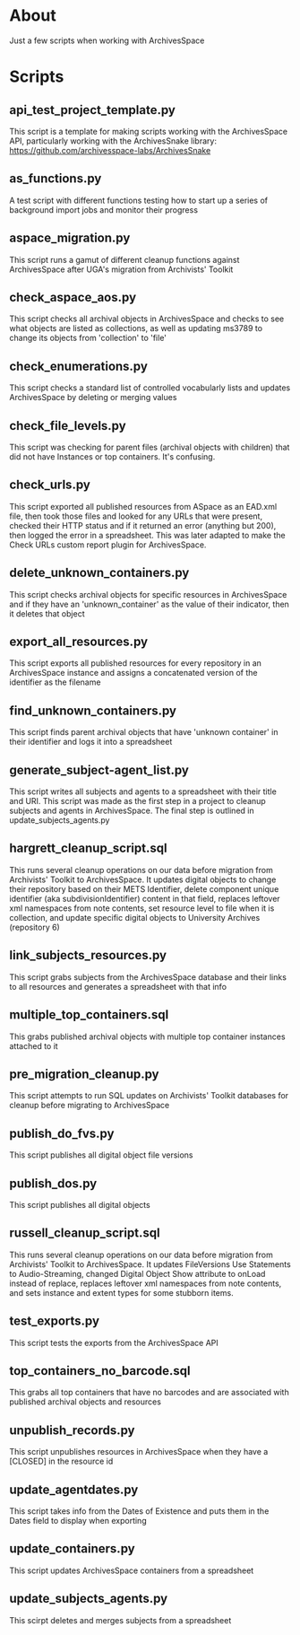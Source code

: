 # About
Just a few scripts when working with ArchivesSpace


# Scripts

## api_test_project_template.py
This script is a template for making scripts working with the ArchivesSpace API, particularly working with the ArchivesSnake library: https://github.com/archivesspace-labs/ArchivesSnake

## as_functions.py
A test script with different functions testing how to start up a series of background import jobs and monitor their progress

## aspace_migration.py
This script runs a gamut of different cleanup functions against ArchivesSpace after UGA's migration from Archivists' Toolkit

## check_aspace_aos.py
This script checks all archival objects in ArchivesSpace and checks to see what objects are listed as collections, as well as updating ms3789 to change its objects from 'collection' to 'file'

## check_enumerations.py
This script checks a standard list of controlled vocabularly lists and updates ArchivesSpace by deleting or merging values

## check_file_levels.py
This script was checking for parent files (archival objects with children) that did not have Instances or top containers. It's confusing.

## check_urls.py
This script exported all published resources from ASpace as an EAD.xml file, then took those files and looked for any URLs that were present, checked their HTTP status and if it returned an error (anything but 200), then logged the error in a spreadsheet. This was later adapted to make the Check URLs custom report plugin for ArchivesSpace.

## delete_unknown_containers.py
This script checks archival objects for specific resources in ArchivesSpace and if they have an 'unknown_container' as the value of their indicator, then it deletes that object

## export_all_resources.py
This script exports all published resources for every repository in an ArchivesSpace instance and assigns a concatenated version of the identifier as the filename

## find_unknown_containers.py
This script finds parent archival objects that have 'unknown container' in their identifier and logs it into a spreadsheet

## generate_subject-agent_list.py
This script writes all subjects and agents to a spreadsheet with their title and URI. This script was made as the first step in a project to cleanup subjects and agents in ArchivesSpace. The final step is outlined in update_subjects_agents.py

## hargrett_cleanup_script.sql
This runs several cleanup operations on our data before migration from Archivists' Toolkit to ArchivesSpace. It updates digital objects to change their repository based on their METS Identifier, delete component unique identifier (aka subdivisionIdentifier) content in that field, replaces leftover xml namespaces from note contents, set resource level to file when it is collection, and update specific digital objects to University Archives (repository 6)

## link_subjects_resources.py
This script grabs subjects from the ArchivesSpace database and their links to all resources and generates a spreadsheet with that info

## multiple_top_containers.sql
This grabs published archival objects with multiple top container instances attached to it

## pre_migration_cleanup.py
This script attempts to run SQL updates on Archivists' Toolkit databases for cleanup before migrating to ArchivesSpace

## publish_do_fvs.py
This script publishes all digital object file versions

## publish_dos.py
This script publishes all digital objects

## russell_cleanup_script.sql
This runs several cleanup operations on our data before migration from Archivists' Toolkit to ArchivesSpace. It updates FileVersions Use Statements to Audio-Streaming, changed Digital Object Show attribute to onLoad instead of replace, replaces leftover xml namespaces from note contents, and sets instance and extent types for some stubborn items.

## test_exports.py
This script tests the exports from the ArchivesSpace API

## top_containers_no_barcode.sql
This grabs all top containers that have no barcodes and are associated with published archival objects and resources

## unpublish_records.py
This script unpublishes resources in ArchivesSpace when they have a [CLOSED] in the resource id

## update_agentdates.py
This script takes info from the Dates of Existence and puts them in the Dates field to display when exporting

## update_containers.py
This script updates ArchivesSpace containers from a spreadsheet

## update_subjects_agents.py
This scirpt deletes and merges subjects from a spreadsheet
